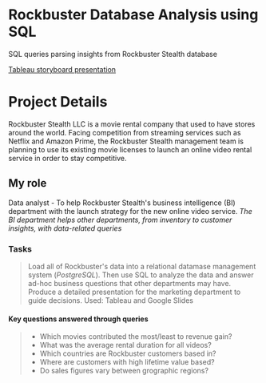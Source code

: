 # Rockbuster Database Analysis using SQL
SQL queries parsing insights from Rockbuster Stealth database

[Tableau storyboard presentation]

[Tableau storyboard presentation]:https://public.tableau.com/views/RockbusterStats_16132617524720/RockbusterStrategyVisuals?:language=en&:display_count=y&:origin=viz_share_link

# Project Details
Rockbuster Stealth LLC is a movie rental company that used to have stores around the world. Facing competition from streaming services such as Netflix and Amazon Prime, the Rockbuster Stealth management team is planning to use its existing movie licenses to launch an online video rental service in order to stay competitive. 

## My role
Data analyst - To help Rockbuster Stealth's business intelligence (BI) department with the launch strategy for the new online video service.
*The BI department helps other departments, from inventory to customer insights, with data-related queries*

### Tasks
>Load all of Rockbuster's data into a relational datamase management system (*PostgreSQL*). Then use SQL to analyze the data and answer ad-hoc business questions that other departments may have. 
>Produce a detailed presentation for the marketing department to guide decisions. Used: Tableau and Google Slides

#### Key questions answered through queries
> * Which movies contributed the most/least to revenue gain?
> * What was the average rental duration for all videos?
> * Which countries are Rockbuster customers based in?
> * Where are customers with high lifetime value based?
> * Do sales figures vary between grographic regions?
